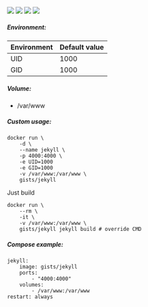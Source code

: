 ![](https://images.microbadger.com/badges/version/gists/jekyll.svg) ![](https://images.microbadger.com/badges/image/gists/jekyll.svg) ![](https://img.shields.io/docker/stars/gists/jekyll.svg) ![](https://img.shields.io/docker/pulls/gists/jekyll.svg)

##### Environment:

| Environment | Default value |
|-------------|---------------|
| UID         | 1000          |
| GID         | 1000          |

##### Volume:

- /var/www

##### Custom usage:

    docker run \
        -d \
        --name jekyll \
        -p 4000:4000 \
        -e UID=1000
        -e GID=1000
        -v /var/www:/var/www \
        gists/jekyll

Just build

    docker run \
        --rm \
        -it \
        -v /var/www:/var/www \
        gists/jekyll jekyll build # override CMD

##### Compose example:

    jekyll:
        image: gists/jekyll
        ports:
            - "4000:4000"
        volumes:
            - /var/www:/var/www
    restart: always
